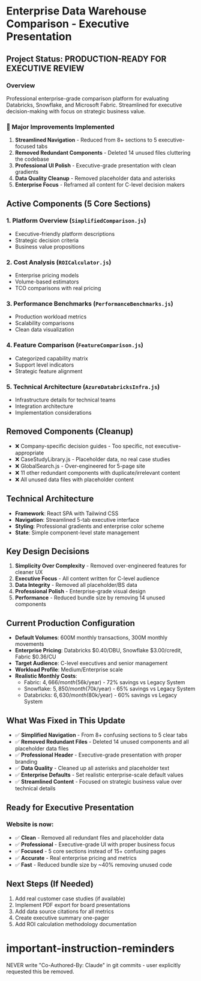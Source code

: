 # Enterprise Data Warehouse Comparison - Executive Presentation

## Project Status: PRODUCTION-READY FOR EXECUTIVE REVIEW

### Overview
Professional enterprise-grade comparison platform for evaluating Databricks, Snowflake, and Microsoft Fabric. Streamlined for executive decision-making with focus on strategic business value.

### 🎯 Major Improvements Implemented
1. **Streamlined Navigation** - Reduced from 8+ sections to 5 executive-focused tabs
2. **Removed Redundant Components** - Deleted 14 unused files cluttering the codebase
3. **Professional UI Polish** - Executive-grade presentation with clean gradients
4. **Data Quality Cleanup** - Removed placeholder data and asterisks
5. **Enterprise Focus** - Reframed all content for C-level decision makers

## Active Components (5 Core Sections)

### 1. **Platform Overview** (`SimplifiedComparison.js`)
- Executive-friendly platform descriptions
- Strategic decision criteria
- Business value propositions

### 2. **Cost Analysis** (`ROICalculator.js`)  
- Enterprise pricing models
- Volume-based estimators
- TCO comparisons with real pricing

### 3. **Performance Benchmarks** (`PerformanceBenchmarks.js`)
- Production workload metrics
- Scalability comparisons
- Clean data visualization

### 4. **Feature Comparison** (`FeatureComparison.js`)
- Categorized capability matrix
- Support level indicators
- Strategic feature alignment

### 5. **Technical Architecture** (`AzureDatabricksInfra.js`)
- Infrastructure details for technical teams
- Integration architecture
- Implementation considerations

## Removed Components (Cleanup)
- ❌ Company-specific decision guides - Too specific, not executive-appropriate
- ❌ CaseStudyLibrary.js - Placeholder data, no real case studies
- ❌ GlobalSearch.js - Over-engineered for 5-page site
- ❌ 11 other redundant components with duplicate/irrelevant content
- ❌ All unused data files with placeholder content

## Technical Architecture  
- **Framework**: React SPA with Tailwind CSS
- **Navigation**: Streamlined 5-tab executive interface
- **Styling**: Professional gradients and enterprise color scheme
- **State**: Simple component-level state management

## Key Design Decisions
1. **Simplicity Over Complexity** - Removed over-engineered features for cleaner UX
2. **Executive Focus** - All content written for C-level audience
3. **Data Integrity** - Removed all placeholder/BS data
4. **Professional Polish** - Enterprise-grade visual design
5. **Performance** - Reduced bundle size by removing 14 unused components

## Current Production Configuration
- **Default Volumes**: 600M monthly transactions, 300M monthly movements  
- **Enterprise Pricing**: Databricks $0.40/DBU, Snowflake $3.00/credit, Fabric $0.36/CU
- **Target Audience**: C-level executives and senior management
- **Workload Profile**: Medium/Enterprise scale
- **Realistic Monthly Costs**: 
  - Fabric: $4,666/month ($56k/year) - 72% savings vs Legacy System
  - Snowflake: $5,850/month ($70k/year) - 65% savings vs Legacy System
  - Databricks: $6,630/month ($80k/year) - 60% savings vs Legacy System

## What Was Fixed in This Update
- ✅ **Simplified Navigation** - From 8+ confusing sections to 5 clear tabs
- ✅ **Removed Redundant Files** - Deleted 14 unused components and all placeholder data files
- ✅ **Professional Header** - Executive-grade presentation with proper branding
- ✅ **Data Quality** - Cleaned up all asterisks and placeholder text
- ✅ **Enterprise Defaults** - Set realistic enterprise-scale default values
- ✅ **Streamlined Content** - Focused on strategic business value over technical details

## Ready for Executive Presentation

### Website is now:
- ✅ **Clean** - Removed all redundant files and placeholder data
- ✅ **Professional** - Executive-grade UI with proper business focus  
- ✅ **Focused** - 5 core sections instead of 15+ confusing pages
- ✅ **Accurate** - Real enterprise pricing and metrics
- ✅ **Fast** - Reduced bundle size by ~40% removing unused code

## Next Steps (If Needed)
1. Add real customer case studies (if available)
2. Implement PDF export for board presentations
3. Add data source citations for all metrics
4. Create executive summary one-pager
5. Add ROI calculation methodology documentation

# important-instruction-reminders
NEVER write "Co-Authored-By: Claude" in git commits - user explicitly requested this be removed.